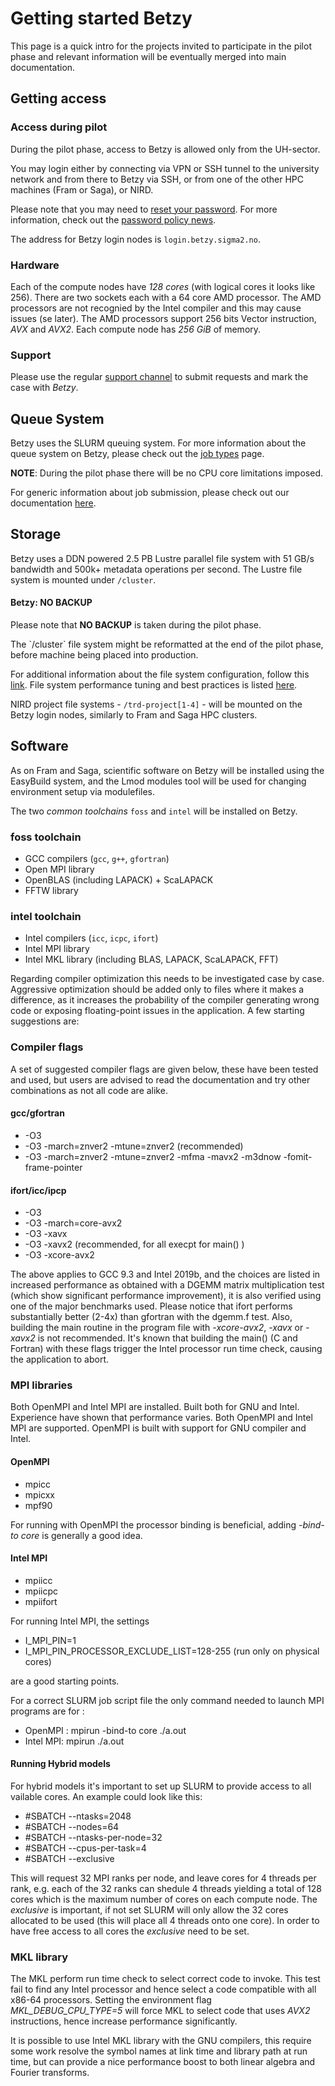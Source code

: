 # Getting started Betzy

This page is a quick intro for the projects invited to participate in the pilot
phase and relevant information will be eventually merged into main
documentation.

## Getting access

### Access during pilot

During the pilot phase, access to Betzy is allowed only from the UH-sector.

You may login either by connecting via VPN or SSH tunnel to the university 
network and from there to Betzy via SSH, or from one of the other HPC machines 
(Fram or Saga), or NIRD.

Please note that you may need to [reset your password](https://www.metacenter.no/user/).
For more information, check out the [password policy
news](https://www.sigma2.no/sigma2-launches-new-password-policy).

The address for Betzy login nodes is `login.betzy.sigma2.no`.

### Hardware

Each of the compute nodes have *128 cores* (with logical cores it looks like 256). There are two sockets
each with a 64 core AMD processor. The AMD processors are not recognied by the Intel compiler and 
this may cause issues (se later). The AMD processors support 256 bits Vector instruction, *AVX* and *AVX2*.
Each compute node has *256 GiB* of memory. 

### Support

Please use the regular [support channel](/getting_help/support_line.md) to submit requests 
and mark the case with *Betzy*.

## Queue System

Betzy uses the SLURM queuing system. For more information about the queue
system on Betzy, please check out the [job types](/jobs/choosing_job_types.md)
page.

**NOTE**: During the pilot phase there will be no CPU core limitations imposed. 

For generic information about job submission, please check out our documentation [here](/jobs/submitting.md).


## Storage

Betzy uses a DDN powered 2.5 PB Lustre parallel file system with 51 GB/s bandwidth and 500k+  metadata operations per second.
The Lustre file system is mounted under `/cluster`.

<div class="alert alert-warning">
  <h4>Betzy: NO BACKUP</h4>
  <p>
    Please note that <strong>NO BACKUP</strong> is taken during the pilot phase.
	</p>
	<p>
    The `/cluster` file system might be reformatted at the end of the pilot phase, before machine being placed into production.
  </p>
</div>

For additional information about the file system configuration, follow this [link](/files_storage/clusters.md).
File system performance tuning and best practices is listed
[here](/files_storage/performance/lustre.md). 

NIRD project file systems - `/trd-project[1-4]` - will be mounted on the Betzy
login nodes, similarly to Fram and Saga HPC clusters.

## Software

As on Fram and Saga, scientific software on Betzy will be installed using the EasyBuild system, and the Lmod modules tool
will be used for changing environment setup via modulefiles.

The two *common toolchains* `foss` and `intel` will be installed on Betzy.

### foss toolchain
* GCC compilers (`gcc`, `g++`, `gfortran`)
* Open MPI library
* OpenBLAS (including LAPACK) + ScaLAPACK
* FFTW library

### intel toolchain
* Intel compilers (`icc`, `icpc`, `ifort`)
* Intel MPI library
* Intel MKL library (including BLAS, LAPACK, ScaLAPACK, FFT)

Regarding compiler optimization this needs to be investigated case by case. Aggressive optimization should be added only to files
where it makes a difference, as it increases the probability of the compiler generating wrong code or exposing
floating-point issues in the application. A few starting suggestions are:

### Compiler flags
A set of suggested compiler flags are given below, these have been tested and used, but users are 
advised to read the documentation and try other combinations as not all code are alike.

#### gcc/gfortran
*  -O3
*  -O3 -march=znver2 -mtune=znver2 (recommended)
*  -O3 -march=znver2 -mtune=znver2 -mfma -mavx2 -m3dnow -fomit-frame-pointer

#### ifort/icc/ipcp 
* -O3  
* -O3 -march=core-avx2 
* -O3 -xavx
* -O3 -xavx2 (recommended, for all execpt for main() )
* -O3 -xcore-avx2 

The above applies to GCC 9.3 and Intel 2019b, and the choices are listed in increased performance as obtained with a DGEMM matrix
multiplication test (which show significant performance improvement), it is also verified using one of the major benchmarks used. 
Please notice that ifort performs substantially better (2-4x) than gfortran with the dgemm.f test. Also, building the main routine in the program 
file with *-xcore-avx2*, *-xavx* or *-xavx2* is not recommended. 
It's known that building the main() (C and Fortran) with these flags trigger the Intel processor run time check, causing the application to abort.


### MPI libraries

Both OpenMPI and Intel MPI are installed. Built both for GNU and Intel. Experience have shown that performance varies. Both OpenMPI and Intel MPI are
supported. OpenMPI is built with support for GNU compiler and Intel.  

#### OpenMPI
* mpicc
* mpicxx
* mpf90

For running with OpenMPI the processor binding is beneficial, adding *-bind-to core* is generally a good idea.

#### Intel MPI
* mpiicc
* mpiicpc
* mpiifort

For running Intel MPI, the settings
* I_MPI_PIN=1 
* I_MPI_PIN_PROCESSOR_EXCLUDE_LIST=128-255 (run only on physical cores)

are a good starting points. 

For a correct SLURM job script file the only command needed to launch MPI programs are for :
* OpenMPI : mpirun -bind-to core ./a.out
* Intel MPI: mpirun ./a.out


#### Running Hybrid models

For hybrid models it's important to set up SLURM to provide access to all vailable cores. An example could look like this:

+ \#SBATCH --ntasks=2048
+ \#SBATCH --nodes=64
+ \#SBATCH --ntasks-per-node=32
+ \#SBATCH --cpus-per-task=4
+ \#SBATCH --exclusive

This will request 32 MPI ranks per node, and leave cores for 4 threads per rank, e.g. each of the 32 ranks can shedule 4 threads
yielding a total of 128 cores which is the maximum number of cores on each compute node.  The *exclusive* is important, if not set
SLURM will only allow the 32 cores allocated to be used (this will place all 4 threads onto one core). In order to have free access
to all cores the *exclusive* need to be set. 


### MKL library

The MKL perform run time check to select correct code to invoke. This test fail to find any Intel processor and hence select a code compatible with
all x86-64 processors. Setting the environment flag *MKL_DEBUG_CPU_TYPE=5* will force MKL to select code that uses *AVX2* instructions,
hence increase performance significantly. 

It is possible to use Intel MKL library with the GNU compilers, this require some work resolve the symbol names at link time and library 
path at run time, but can provide a nice performance boost to both linear algebra and Fourier transforms.


